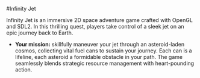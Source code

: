 #Infinity Jet

Infinity Jet is an immersive 2D space adventure game crafted with OpenGL and SDL2. 
In this thrilling quest, players take control of a sleek jet on an epic journey back to Earth.

- **Your mission:** skillfully maneuver your jet through an asteroid-laden cosmos, 
collecting vital fuel cans to sustain your journey. 
Each can is a lifeline, each asteroid a formidable obstacle in your path. 
The game seamlessly blends strategic resource management with heart-pounding action.
